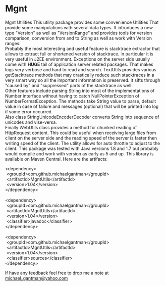 # Mgnt
Mgnt Utilities
This utility package provides some convenience Utilities That provide some manipulations with several data types.
It introduces a new type "Version" as well as "VersionRange" and provides tools for version comparison, conversion from
and to String as well as work with Version ranges.<br>
Probably the most interesting and useful feature is stacktrace extractor that allows to extract full or shortened
version of stacktrace. In particular it is very useful in J2EE environment. Exceptions on the server side usually
come with <b>HUGE</b> tail of application server related packages. That makes logs very verbose and hard to read and
search. TextUtils provides various getStacktrace methods that may drastically reduce such stacktraces in a very smart
way so all the important information is preserved. It sifts through "caused by" and "suppressed" parts of the stacktrace
as well.<br>Other features include parsing String into most of the implementations of Number interface without having
to catch NullPointerException of NumberFormatException. The methods take String value to parse, default value in case of
failure and messages (optional) that will be printed into log if some error occurred.<br> Also class
StringUnicodeEncoderDecoder converts String into sequence of unicodes and vise-versa.<br> Finally WebUtils class provides
a method for chunked reading of HttpRequest content. This could be useful when receiving large files from client on the
server side and the reading speed of the server is faster then writing speed of the client. The utility allows for
auto throttle to adjust to the client. This package was tested with Java versions 1.8 and 1.7 but probably would compile
and work with version as early as 5 and up. This library is available on Maven Central. Here are the artifacts:<br>
<p>
        &ltdependency&gt;<br>
            &nbsp&ltgroupId&gt;com.github.michaelgantman&lt&#47;groupId&gt;<br>
            &nbsp&ltartifactId&gt;MgntUtils&lt&#47;artifactId&gt;<br>
            &nbsp&ltversion&gt;1.04&lt&#47;version&gt;<br>
        &lt&#47;dependency&gt;<br><br>
        &ltdependency&gt;<br>
            &nbsp&ltgroupId&gt;com.github.michaelgantman&lt&#47;groupId&gt;<br>
            &nbsp&ltartifactId&gt;MgntUtils&lt&#47;artifactId&gt;<br>
            &nbsp&ltversion&gt;1.04&lt&#47;version&gt;<br>
            &nbsp&ltclassifier&gt;javadoc&lt&#47;classifier&gt;<br>
        &lt&#47;dependency&gt;<br><br>
        &ltdependency&gt;<br>
            &nbsp&ltgroupId&gt;com.github.michaelgantman&lt&#47;groupId&gt;<br>
            &nbsp&ltartifactId&gt;MgntUtils&lt&#47;artifactId&gt;<br>
            &nbsp&ltversion&gt;1.04&lt&#47;version&gt;<br>
            &nbsp&ltclassifier&gt;sources&lt&#47;classifier&gt;<br>
        &lt&#47;dependency&gt;<br>
</p>

If have any feedback feel free to drop me a note at michael_gantman@yahoo.com
